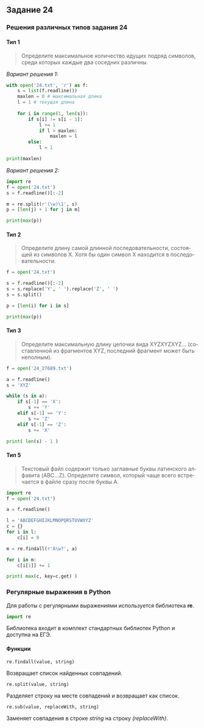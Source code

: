 ## Задание 24

### Решения различных типов задания 24

#### Тип 1
> Опре­де­ли­те мак­си­маль­ное ко­ли­че­ство иду­щих под­ряд сим­во­лов, среди ко­то­рых каж­дые два со­сед­них раз­лич­ны.

*Вариант решения 1:*
```python
with open('24.txt', 'r') as f:
	s = list(f.readline())
	maxlen = 0 # максимальная длина
	l = 1 # текущая длина
	
	for i in range(1, len(s)):
		if s[i] != s[i - 1]:
			l += 1
			if l > maxlen:
				maxlen = l
		else:
			l = 1

print(maxlen)
```
*Вариант решения 2:*
```python
import re
f = open('24.txt')
s = f.readline()[:-2]

m = re.split(r'(\w)\1', s)
p = [len(j) + 1 for j in m]

print(max(p))
```

#### Тип 2
> Опре­де­ли­те длину самой длин­ной по­сле­до­ва­тель­но­сти, со­сто­я­щей из сим­во­лов X. Хотя бы один сим­вол X на­хо­дит­ся в по­сле­до­ва­тель­но­сти.

```python
f = open('24.txt')

s = f.readline()[:-2]
s = s.replace('Y', ' ').replace('Z', ' ')
s = s.split()

p = [len(i) for i in s]

print(max(p))
```

#### Тип 3
> Опре­де­ли­те мак­си­маль­ную длину це­поч­ки вида XYZXYZXYZ... (со­став­лен­ной из фраг­мен­тов XYZ, по­след­ний фраг­мент может быть не­пол­ным).

```python
f = open('24_27689.txt')

a = f.readline()
s = 'XYZ'

while (s in a):
    if s[-1] == 'X':
        s += 'Y'
    elif s[-1] == 'Y':
        s += 'Z'
    elif s[-1] == 'Z':
        s += 'X'

print( len(s) - 1 )
```

#### Тип 5
> Тек­сто­вый файл со­дер­жит толь­ко за­глав­ные буквы ла­тин­ско­го ал­фа­ви­та (ABC…Z). Опре­де­ли­те сим­вол, ко­то­рый чаще всего встре­ча­ет­ся в файле сразу после буквы A.

```python
import re
f = open('24.txt')

a = f.readline()

l = 'ABCDEFGHIJKLMNOPQRSTUVWXYZ'
c = {}
for i in l:
	c[i] = 0

m = re.findall(r'A\w?', a)

for i in m:
	c[i[1]] += 1

print( max(c, key=c.get) ) 
```

### Регулярные выражения в Python

Для работы с регулярными выражениями используется библиотека **re**.

```python
import re
```

Библиотека входит в комплект стандартных библиотек Python и доступна на ЕГЭ.

#### Функции
``re.findall(value, string)``

Возвращает список найденных совпадений.

``re.split(value, string)``

Разделяет строку на месте совпадений и возвращает как список.

``re.sub(value, replaceWith, string)``

Заменяет совпадения в строке *string* на строку *(replaceWith)*.
